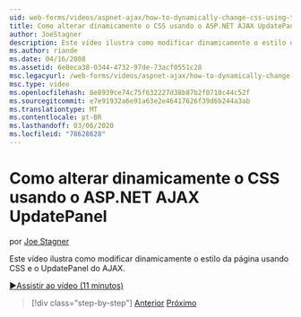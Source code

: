 ```yaml
---
uid: web-forms/videos/aspnet-ajax/how-to-dynamically-change-css-using-the-aspnet-ajax-updatepanel
title: Como alterar dinamicamente o CSS usando o ASP.NET AJAX UpdatePanel | Microsoft Docs
author: JoeStagner
description: Este vídeo ilustra como modificar dinamicamente o estilo da página usando CSS e o UpdatePanel do AJAX.
ms.author: riande
ms.date: 04/16/2008
ms.assetid: 6e0eca38-0344-4732-97de-73acf0551c28
msc.legacyurl: /web-forms/videos/aspnet-ajax/how-to-dynamically-change-css-using-the-aspnet-ajax-updatepanel
msc.type: video
ms.openlocfilehash: 8e8939ce74c75f632227d38b87b2f0710c44c52f
ms.sourcegitcommit: e7e91932a6e91a63e2e46417626f39d6b244a3ab
ms.translationtype: MT
ms.contentlocale: pt-BR
ms.lasthandoff: 03/06/2020
ms.locfileid: "78628628"
---
```

# <a name="how-to-dynamically-change-css-using-the-aspnet-ajax-updatepanel"></a>Como alterar dinamicamente o CSS usando o ASP.NET AJAX UpdatePanel

por [Joe Stagner](https://github.com/JoeStagner)

Este vídeo ilustra como modificar dinamicamente o estilo da página usando CSS e o UpdatePanel do AJAX.

[&#9654;Assistir ao vídeo (11 minutos)](https://channel9.msdn.com/Blogs/ASP-NET-Site-Videos/how-to-dynamically-change-css-using-the-aspnet-ajax-updatepanel)

> [!div class="step-by-step"]
> [Anterior](basic-aspnet-authentication-in-an-ajax-enabled-application.md)
> [Próximo](how-to-dynamically-add-controls-to-a-web-page.md)
